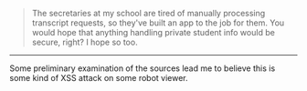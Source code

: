 > The secretaries at my school are tired of manually processing transcript requests, so they've built an app to the job for them. You would hope that anything handling private student info would be secure, right? I hope so too.

---

Some preliminary examination of the sources lead me to believe this is some kind of XSS attack on some robot viewer.

